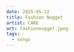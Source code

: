 ```yaml
---
date: 2025-05-22
title: Fashion Nugget
artist: CAKE
art: fashionnugget.jpeg
tags:
  - songs
---
```

